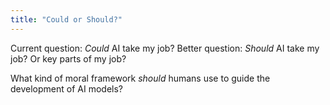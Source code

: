 ```yaml
---
title: "Could or Should?"
---
```


Current question: *Could* AI take my job?
Better question: *Should* AI take my job? 
Or key parts of my job? 

What kind of moral framework *should* humans use to guide the development of AI models? 
